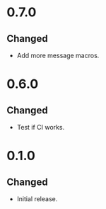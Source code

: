 # 0.7.0
## Changed
- Add more message macros.

# 0.6.0
## Changed
- Test if CI works.

# 0.1.0
## Changed
- Initial release.
